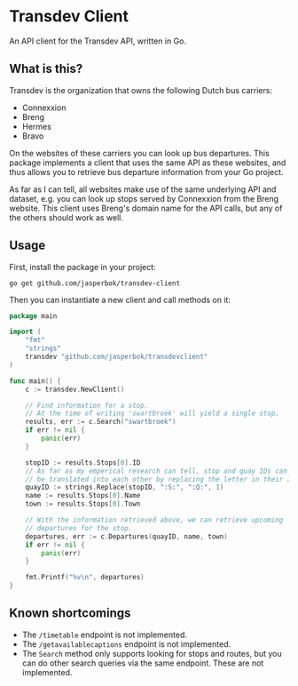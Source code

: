 # Transdev Client

An API client for the Transdev API, written in Go.

## What is this?

Transdev is the organization that owns the following Dutch bus carriers:

- Connexxion
- Breng
- Hermes
- Bravo

On the websites of these carriers you can look up bus departures. This package
implements a client that uses the same API as these websites, and thus allows
you to retrieve bus departure information from your Go project.

As far as I can tell, all websites make use of the same underlying API and
dataset, e.g. you can look up stops served by Connexxion from the Breng website.
This client uses Breng's domain name for the API calls, but any of the others
should work as well.

## Usage

First, install the package in your project:

```shell
go get github.com/jasperbok/transdev-client
```

Then you can instantiate a new client and call methods on it:

```go
package main

import (
	"fmt"
	"strings"
	transdev "github.com/jasperbok/transdevclient"
)

func main() {
	c := transdev.NewClient()

	// Find information for a stop.
	// At the time of writing 'swartbroek' will yield a single stop.
	results, err := c.Search("swartbroek")
	if err != nil {
		panic(err)
    }

	stopID := results.Stops[0].ID
	// As far as my emperical research can tell, stop and quay IDs can
	// be translated into each other by replacing the letter in their ID.
	quayID := strings.Replace(stopID, ":S:", ":Q:", 1)
	name := results.Stops[0].Name
	town := results.Stops[0].Town

	// With the information retrieved above, we can retrieve upcoming
	// departures for the stop.
	departures, err := c.Departures(quayID, name, town)
	if err != nil {
		panic(err)
    }

	fmt.Printf("%v\n", departures)
}
```

## Known shortcomings

- The `/timetable` endpoint is not implemented.
- The `/getavailablecaptions` endpoint is not implemented.
- The `Search` method only supports looking for stops and routes, but you can
  do other search queries via the same endpoint. These are not implemented.
